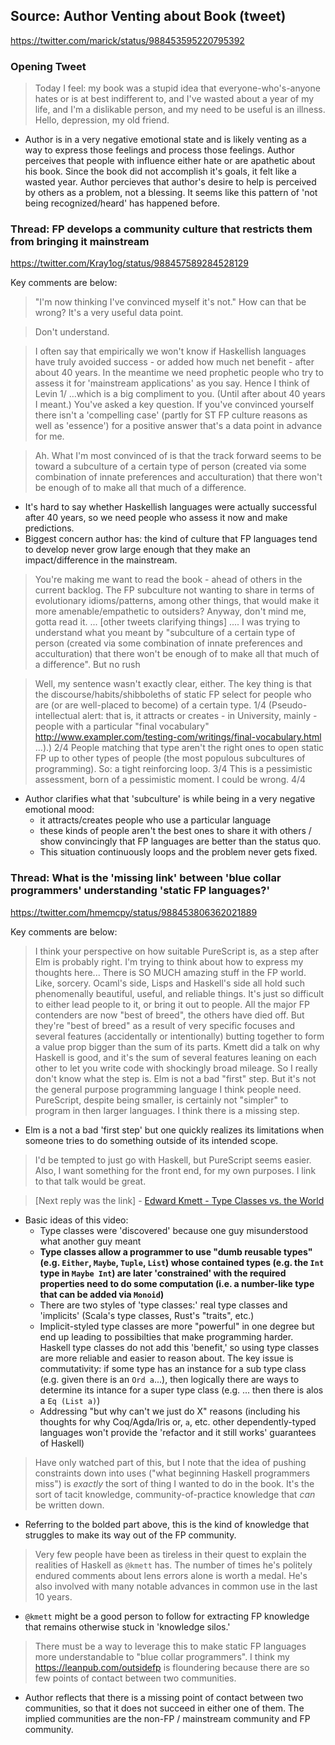 
## Source: Author Venting about Book (tweet)

https://twitter.com/marick/status/988453595220795392

### Opening Tweet

> Today I feel: my book was a stupid idea that everyone-who's-anyone hates or is at best indifferent to, and I've wasted about a year of my life, and I'm a dislikable person, and my need to be useful is an illness. Hello, depression, my old friend.

- Author is in a very negative emotional state and is likely venting as a way to express those feelings and process those feelings. Author perceives that people with influence either hate or are apathetic about his book. Since the book did not accomplish it's goals, it felt like a wasted year. Author percieves that author's desire to help is perceived by others as a problem, not a blessing. It seems like this pattern of 'not being recognized/heard' has happened before.

### Thread: FP develops a community culture that restricts them from bringing it mainstream

https://twitter.com/Kray1og/status/988457589284528129

Key comments are below:

> "I'm now thinking I've convinced myself it's not." How can that be wrong? It's a very useful data point.

> Don't understand.

> I often say that empirically we won't know if Haskellish languages have truly avoided success - or added how much net benefit - after about 40 years. In the meantime we need prophetic people who try to assess it for 'mainstream applications' as you say. Hence I think of Levin 1/
> …which is a big compliment to you. (Until after about 40 years I meant.) You've asked a key question. If you've convinced yourself there isn't a 'compelling case' (partly for ST FP culture reasons as well as 'essence') for a positive answer that's a data point in advance for me.

> Ah. What I'm most convinced of is that the track forward seems to be toward a subculture of a certain type of person (created via some combination of innate preferences and acculturation) that there won't be enough of to make all that much of a difference.

- It's hard to say whether Haskellish languages were actually successful after 40 years, so we need people who assess it now and make predictions.
- Biggest concern author has: the kind of culture that FP languages tend to develop never grow large enough that they make an impact/difference in the mainstream.

> You're making me want to read the book - ahead of others in the current backlog. The FP subculture not wanting to share in terms of evolutionary idioms/patterns, among other things, that would make it more amenable/empathetic to outsiders? Anyway, don't mind me, gotta read it.
> ... [other tweets clarifying things] .... I was trying to understand what you meant by "subculture of a certain type of person (created via some combination of innate preferences and acculturation) that there won't be enough of to make all that much of a difference". But no rush

> Well, my sentence wasn't exactly clear, either. The key thing is that the discourse/habits/shibboleths of static FP select for people who are (or are well-placed to become) of a certain type. 1/4
> (Pseudo-intellectual alert: that is, it attracts or creates - in University, mainly - people with a particular "final vocabulary" http://www.exampler.com/testing-com/writings/final-vocabulary.html …).) 2/4
> People matching that type aren't the right ones to open static FP up to other types of people (the most populous subcultures of programming). So: a tight reinforcing loop. 3/4
> This is a pessimistic assessment, born of a pessimistic moment. I could be wrong. 4/4

- Author clarifies what that 'subculture' is while being in a very negative emotional mood:
    - it attracts/creates people who use a particular language
    - these kinds of people aren't the best ones to share it with others / show convincingly that FP languages are better than the status quo.
    - This situation continuously loops and the problem never gets fixed.

### Thread: What is the 'missing link' between 'blue collar programmers' understanding 'static FP languages?'

https://twitter.com/hmemcpy/status/988453806362021889

Key comments are below:

> I think your perspective on how suitable PureScript is, as a step after Elm is probably right. I'm trying to think about how to express my thoughts here...
> There is SO MUCH amazing stuff in the FP world. Like, sorcery. Ocaml's side, Lisps and Haskell's side all hold such phenomenally beautiful, useful, and reliable things. It's just so difficult to either lead people to it, or bring it out to people.
> All the major FP contenders are now "best of breed", the others have died off. But they're "best of breed" as a result of very specific focuses and several features (accidentally or intentionally) butting together to form a value prop bigger than the sum of its parts.
> Kmett did a talk on why Haskell is good, and it's the sum of several features leaning on each other to let you write code with shockingly broad mileage.
> So I really don't know what the step is. Elm is not a bad "first" step. But it's not the general purpose programming language I think people need. PureScript, despite being smaller, is certainly not "simpler" to program in then larger languages. I think there is a missing step.

- Elm is a not a bad 'first step' but one quickly realizes its limitations when someone tries to do something outside of its intended scope.

> I'd be tempted to just go with Haskell, but PureScript seems easier. Also, I want something for the front end, for my own purposes. I link to that talk would be great.

> [Next reply was the link] - [Edward Kmett - Type Classes vs. the World](https://www.youtube.com/watch?v=hIZxTQP1ifo)

- Basic ideas of this video:
    - Type classes were 'discovered' because one guy misunderstood what another guy meant
    - **Type classes allow a programmer to use "dumb reusable types" (e.g. `Either`, `Maybe`, `Tuple`, `List`) whose contained types (e.g. the `Int` type in `Maybe Int`) are later 'constrained' with the required properties need to do some computation (i.e. a number-like type that can be added via `Monoid`)**
    - There are two styles of 'type classes:' real type classes and 'implicits' (Scala's type classes, Rust's "traits", etc.)
    - Implicit-styled type classes are more "powerful" in one degree but end up leading to possibilties that make programming harder. Haskell type classes do not add this 'benefit,' so using type classes are more reliable and easier to reason about. The key issue is commutativity: if some type has an instance for a sub type class (e.g. given there is an `Ord a`...), then logically there are ways to determine its intance for a super type class (e.g. ... then there is alos a `Eq (List a)`)
    - Addressing "but why can't we just do X" reasons (including his thoughts for why Coq/Agda/Iris or, `a`, etc. other dependently-typed languages won't provide the 'refactor and it still works' guarantees of Haskell)

> Have only watched part of this, but I note that the idea of pushing constraints down into uses ("what beginning Haskell programmers miss") is *exactly* the sort of thing I wanted to do in the book.
> It's the sort of tacit knowledge, community-of-practice knowledge that *can* be written down.

- Referring to the bolded part above, this is the kind of knowledge that struggles to make its way out of the FP community.

> Very few people have been as tireless in their quest to explain the realities of Haskell as `@kmett` has. The number of times he's politely endured comments about lens errors alone is worth a medal. He's also involved with many notable advances in common use in the last 10 years.

- `@kmett` might be a good person to follow for extracting FP knowledge that remains otherwise stuck in 'knowledge silos.'

> There must be a way to leverage this to make static FP languages more understandable to "blue collar programmers". I think my https://leanpub.com/outsidefp  is floundering because there are so few points of contact between two communities.

- Author reflects that there is a missing point of contact between two communities, so that it does not succeed in either one of them. The implied communities are the non-FP / mainstream community and FP community.
